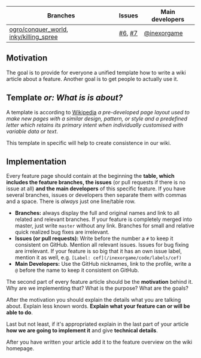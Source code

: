 Branches | Issues | Main developers
-------- | ------ | ---
[ogro/conquer_world](/inexorgame/code/tree/ogro/conqueror_world), [inky/killing_spree](/inexorgame/code/tree/inky/killing_spree) | [#6](/inexorgame/code/issues/6), [#7](/inexorgame/code/issues/7) | [@inexorgame](/inexorgame)

## Motivation
The goal is to provide for everyone a unified template how to write a wiki article about a feature. Another goal is to get people to actually use it.

## Template _or: **What is is about?**_  
A template is according to [Wikipedia](https://en.wikipedia.org/wiki/Template) _a pre-developed page layout used to make new pages with a similar design, pattern, or style and a predefined letter which retains its primary intent when individually customised with variable data or text_.  

This template in specific will help to create consistence in our wiki.

## Implementation
Every feature page should contain at the beginning the **table, which includes the feature branches, the issues** (or pull requests if there is no issue at all) **and the main developers** of this specific feature. If you have several branches, issues or developers then separate them with commas and a space. There is _always_ just one line/table row.

* **Branches:** always display the full and original names and link to all related and relevant branches. If your feature is completely merged into master, just write `master` without any link. Branches for small and relative quick realized bug fixes are irrelevant.
* **Issues (or pull requests):** Write before the number a `#` to keep it consistent on GitHub. Mention all relevant issues. Issues for bug fixing are irrelevant. If your feature is so big that it has an own issue label, mention it as well, e.g. `[Label: cef](/inexorgame/code/labels/cef)`
* **Main Developers:** Use the GitHub nicknames, link to the profile, write a `@` before the name to keep it consistent on GitHub.

The second part of every feature article should be the **motivation** behind it. Why are we implementing that? What is the purpose? What are the goals?

After the motivation you should explain the details what you are talking about. Explain less known words. **Explain what your feature can or will be able to do**.

Last but not least, if it's appropriated explain in the last part of your article **how we are going to implement it** and give **technical details**.

After you have written your article add it to the feature overview on the wiki homepage.


